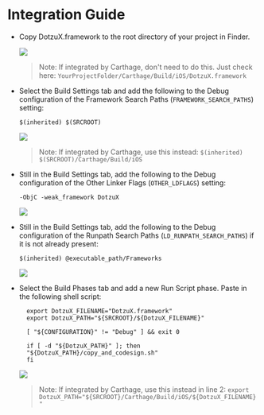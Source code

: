 # Integration Guide

- Copy DotzuX.framework to the root directory of your project in Finder.

	![](https://raw.githubusercontent.com/DotzuX/DotzuX/master/Integration%20Guide/1.png)

	> Note: If integrated by Carthage, don't need to do this. Just check here:
	> `YourProjectFolder/Carthage/Build/iOS/DotzuX.framework`
	
- Select the Build Settings tab and add the following to the Debug configuration of the Framework Search Paths (`FRAMEWORK_SEARCH_PATHS`) setting:

	`$(inherited) $(SRCROOT)`
	
	![](https://raw.githubusercontent.com/DotzuX/DotzuX/master/Integration%20Guide/2.png)

	> Note: If integrated by Carthage, use this instead:
	> `$(inherited) $(SRCROOT)/Carthage/Build/iOS`
	
- Still in the Build Settings tab, add the following to the Debug configuration of the Other Linker Flags (`OTHER_LDFLAGS`) setting:

	`-ObjC -weak_framework DotzuX`
	
	![](https://raw.githubusercontent.com/DotzuX/DotzuX/master/Integration%20Guide/3.png)

- Still in the Build Settings tab, add the following to the Debug configuration of the Runpath Search Paths (`LD_RUNPATH_SEARCH_PATHS`) if it is not already present:

	`$(inherited) @executable_path/Frameworks`
	
	![](https://raw.githubusercontent.com/DotzuX/DotzuX/master/Integration%20Guide/4.png)

- Select the Build Phases tab and add a new Run Script phase. Paste in the following shell script:

	    export DotzuX_FILENAME="DotzuX.framework"
	    export DotzuX_PATH="${SRCROOT}/${DotzuX_FILENAME}"
	
	    [ "${CONFIGURATION}" != "Debug" ] && exit 0
	
	    if [ -d "${DotzuX_PATH}" ]; then
	    "${DotzuX_PATH}/copy_and_codesign.sh"
	    fi
	
	![](https://raw.githubusercontent.com/DotzuX/DotzuX/master/Integration%20Guide/5.png)
	
	> Note: If integrated by Carthage, use this instead in line 2:
	> `export DotzuX_PATH="${SRCROOT}/Carthage/Build/iOS/${DotzuX_FILENAME}"`